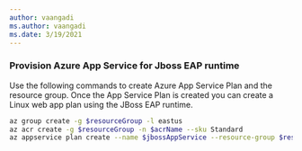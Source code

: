 ```yaml
---
author: vaangadi
ms.author: vaangadi
ms.date: 3/19/2021
---
```


### Provision Azure App Service for Jboss EAP runtime

Use the following commands to create Azure App Service Plan and the resource group. Once the App Service Plan is created you can create a Linux web app plan using the JBoss EAP runtime. 
```bash
az group create -g $resourceGroup -l eastus
az acr create -g $resourceGroup -n $acrName --sku Standard
az appservice plan create --name $jbossAppService --resource-group $resourceGroup --sku P1V2 --is-linux

```
